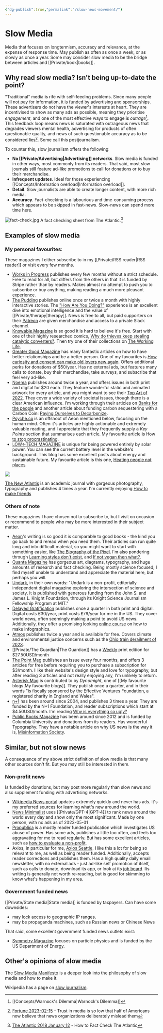 ```yaml
---
{"dg-publish":true,"permalink":"/slow-news-movement/"}
---
```



# Slow Media

Media that focuses on longtermism, accuracy and relevance, at the expense of response time. May publish as often as once a week, or as slowly as once a year. Some may consider slow media to be the bridge between articles and [[Private/book\|books]].

## Why read slow media? Isn't being up-to-date the point?

"Traditional" media is rife with self-feeding problems. Since many people will not pay for information, it is funded by advertising and sponsorships. These advertisers do not have the viewer's interests at heart. They are incentivised to show as many ads as possible, meaning they prioritise *engagement*, and one of the most effective ways to engage is *outrage*[^2]. This feedback loop means news is saturated with outrageous news that degrades viewers mental health, advertising for products of often questionable quality, and news of such questionable accuracy as to be considered lies[^3]. Some call this postjournalism.

To counter this, slow journalism offers the following:

- **No [[Private/Advertising\|Advertising]] networks**. Slow media is funded in other ways, most commonly from its readers. That said, most slow journals still feature ad-like promotions to call for donations or to buy their merchandise.
- **Infrequent updates**. Ideal for those experiencing [[Concepts/Information overload\|Information overload]].
- **Detail**. Slow journalists are able to create longer content, with more rich media. 
- **Accuracy**. Fact-checking is a labourious and time-consuming process which appears to be skipped in fast-news. Slow-news can spend more time here.

![fact-check.jpg](/img/user/Embeds/fact-check.jpg) A fact checking sheet from The Atlantic.[^1]

## Examples of slow media

### My personal favourites:

These magazines I either subscribe to in my [[Private/RSS reader\|RSS reader]] or visit every few months.

- [Works in Progress](https://www.worksinprogress.co/) publishes every few months without a strict schedule. Free to read for all, but differs from the others in that it is funded by Stripe rather than by readers. Makes almost no attempt to push you to subscribe or buy anything, making reading a much more pleasant experience.
- [The Pudding](https://pudding.cool/) publishes online once or twice a month with highly interactive stories. The ["How Are You Doing?"](https://pudding.cool/2022/12/emotion-wheel/) experience is an excellent dive into emotional intelligence and the value of [[Private/therapy\|therapy]]. News is free to all, but paid supporters on their [Patreon](https://www.patreon.com/thepudding) are given merchandise and access to a private Slack channel.
- [Knowable Magazine](https://knowablemagazine.org/) is so good it is hard to believe it's free. Start with one of their highly researched comics, [Why do thieves keep stealing catalytic converters?](https://knowablemagazine.org/article/society/2021/why-do-thieves-keep-stealing-catalytic-converters-its-elemental). Then try one of their collections on [The Working Life](https://knowablemagazine.org/report/special-report-working-life), 
- [Greater Good Magazine](https://greatergood.berkeley.edu/) has many fantastic articles on how to have better relationships and be a better person. One of my favourites is [How curiosity and consent can make old lovers new again](https://greatergood.berkeley.edu/article/item/how_curiosity_consent_can_make_old_lovers_new_again). Offers additional perks for donations of $50/year. Has no external ads, but features many calls to donate, buy their merchandise, take surveys, and subscribe that feel very ad-like.
- [Noema](https://www.noemamag.com/) publishes around twice a year, and offers issues in both print and digital for $20 each. They feature wonderful static and animated artwork for every article, and you might want to see their [Top Art of 2022](https://www.noemamag.com/noemas-top-artwork-of-2022/). They cover a wide variety of societal issues, though there is a clear American influence. I'm working through their articles on [Banks for the people](https://www.noemamag.com/banks-for-the-people/) and another article about funding carbon sequestering with a Carbon Coin: [Paying Ourselves to Decarbonize](https://www.noemamag.com/paying-ourselves-to-decarbonize/).
- [Psyche.co](https://psyche.co/) is an offshoot of Aeon mentioned below, focusing on the human mind. Often it's articles are highly actionable and extremely valuable reading, and I appreciate that they frequently supply a *Key Points* section that summarises each article. My favourite article is [How to stop procrastinating](https://psyche.co/guides/how-to-stop-procrastinating-by-confronting-your-avoidance).
- [LOW←TECH MAGAZINE](https://solar.lowtechmagazine.com/) is unique for being powered entirely by solar power. You can see the current battery level in the website's background. This blog has some excellent posts about energy and sustainable future. My favourite article is this one, [Heating people not places](https://solar.lowtechmagazine.com/2015/02/heating-people-not-spaces.html)

![](https://res.cloudinary.com/didjqvf50/image/upload/v1686031313/the_new_atlantic_re5z93.jpg)

[The New Atlantis](https://www.thenewatlantis.com/) is an academic journal with gorgeous photography, typography and publishes 4 times a year. I'm currently enjoying [How to make friends](https://www.thenewatlantis.com/publications/how-to-make-friends)

### Others of note

These magazines I have chosen not to subscribe to, but I visit on occasion or recommend to people who may be more interested in their subject matter.

- [Aeon](https://aeon.co/)'s writing is so good it is comparable to good books - the kind you go back to and reread when you need them. Their articles can run quite long and into difficult material, so you might want to start with something easier, like [The Biography of the Pixel](https://aeon.co/essays/a-biography-of-the-pixel-the-elementary-particle-of-pictures). I'm also pondering through [Learning styles don't exist](https://aeon.co/essays/the-evidence-is-clear-learning-styles-theory-doesnt-work), and [If not vegan then what?](https://aeon.co/essays/if-not-vegan-then-what-an-investigation-of-three-options).
- [Quanta Magazine](https://www.quantamagazine.org) has gorgeous art, diagrams, typography, and huge amounts of research and fact checking. Being mostly science focused, I find myself unable to understand and appreciate the material here, but perhaps you will.
- [Undark](https://undark.org/), in their own words: "Undark is a non-profit, editorially independent digital magazine exploring the intersection of science and society. It is published with generous funding from the John S. and James L. Knight Foundation, through its Knight Science Journalism Fellowship Program at MIT."
- [Delayed Gratification](https://www.slow-journalism.com/) publishes once a quarter in both print and digital. Digital costs £30/year, print costs £79/year for me in the US. They cover world news, often seemingly making a point to avoid US news. Additionally, they offer a promising looking [online course](https://www.slow-journalism.com/shop/how-to-make-infographics-online-masterclass-30th-march-2023) on how to make infographics.
- [Atmos](https://atmos.earth/) publishes twice a year and is available for free. Covers climate and environmental justice concerns such as the [Ohio train derailment of 2023](https://atmos.earth/ohio-train-derailment-st-louis-environmental-racism/).
- [[Private/The Guardian\|The Guardian]] has a  [Weekly](https://support.theguardian.com/us/subscribe/weekly) print edition for $27.50USD/month
- [The Point Mag](https://thepointmag.com/) publishes an issue every four months, and offers 3 articles for free before requiring you to purchase a subscription for $3/month. I like their website's design style and love for typography, but after reading 3 articles and not really enjoying any, I'm unlikely to return.
- [Asterisk Mag](https://asteriskmag.com) is contributed to by *Dynomight*, one of [[My favourite blogs\|My favourite blogs]]. They publish once a quarter, and in their words "is fiscally sponsored by the Effective Ventures Foundation, a registered charity in England and Wales".
- [n+1](https://www.nplusonemag.com/) has been around since 2004, and publishes 3 times a year. They are funded by the N+1 Foundation, and reader subscriptions which start at $4.50USD/month. I'm reading [Why is everything so ugly?](https://www.nplusonemag.com/issue-44/the-intellectual-situation/why-is-everything-so-ugly/)
- [Public Books Magazine](https://www.publicbooks.org/about/) has been around since 2012 and is funded by Columbia University and donations from its readers. Has wonderful Typography. They have a notable article on why US news is the way it is, [Misinformation Society](https://www.publicbooks.org/the-big-picture-misinformation-society/).

## Similar, but not slow news

A consequence of my above strict definition of slow media is that many other sources don't fit. But you may still be interested in them.

### Non-profit news

Is funded by donations, but may post more regularly than slow news and also supplement funding with advertising networks. 

- [Wikipedia News portal](https://en.wikipedia.org/wiki/Portal:Current_events) updates extremely quickly and never has ads. It's my preferred sources for learning what's new around the world.
- [News Minimalist](https://www.newsminimalist.com/) uses [[Private/GPT-4\|GPT-4]] to rank news around the world every day and show only the most significant. Made by one person, with no ads as of 2023-05-01
- [Propublica](https://www.propublica.org/) is a mostly reader funded publication which investigates US abuse of power. Has some ads, publishes a little too often, and feels too aggravating for me to read regularly. But has some excellent articles, such as [how to evaluate a non-profit](https://www.propublica.org/article/how-to-evaluate-charity-before-you-donate).
- Axios, in particular for me, [Axios Seattle](https://www.axios.com/local/seattle). I like this a lot for being so relevant to me, as well as being reader funded. Additionally, accepts reader corrections and publishes them. Has a high quality daily email newsletter, with no external ads - just ad-like self promotion of itself, such as calls to donate, download its app, or look at its [job board](https://www.axios.com/jobs). Its writing is generally not worth re-reading, but is good for skimming to know what's happening in my area.

### Government funded news

[[Private/State media\|State media]] is funded by taxpayers. Can have some downsides:

- may lock access to geographic IP ranges.
- may be propaganda machines, such as Russian news or Chinese News

That said, some excellent government funded news outlets exist:

- [Symmetry Magazine](https://www.symmetrymagazine.org/) focuses on particle physics and is funded by the US Department of Energy.

## Other's opinions of slow media

The [Slow Media Manifesto](http://en.slow-media.net/manifesto) is a deeper look into the philosophy of slow media and how to make it. 

Wikipedia has a page on [slow journalism](https://en.wikipedia.org/wiki/Slow_journalism).

[^1]: [The Atlantic 2018 January 12](https://www.theatlantic.com/membership/archive/2018/01/how-to-fact-check-the-atlantic/550355/) - How to Fact Check The Atlantic 
[^2]: [[Concepts/Warnock's Dilemma\|Warnock's Dilemma]]
[^3]: [Fortune 2023-02-15](https://fortune.com/2023/02/15/trust-in-media-low-misinform-mislead-biased-republicans-democrats-poll-gallup/) - Trust in media is so low that half of Americans now believe that news organizations deliberately mislead them